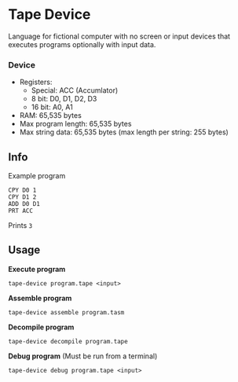 # Tape Device

Language for fictional computer with no screen or input devices that executes programs optionally with input data.

### Device

- Registers: 
  - Special: ACC (Accumlator)
  - 8 bit: D0, D1, D2, D3
  - 16 bit: A0, A1
- RAM: 65,535 bytes
- Max program length: 65,535 bytes
- Max string data: 65,535 bytes (max length per string: 255 bytes)

## Info

Example program
```
CPY D0 1
CPY D1 2
ADD D0 D1
PRT ACC
```

Prints `3`

## Usage

**Execute program**
```
tape-device program.tape <input>
```

**Assemble program**
```
tape-device assemble program.tasm
```

**Decompile program**
```
tape-device decompile program.tape
```

**Debug program** (Must be run from a terminal)
```
tape-device debug program.tape <input>
```